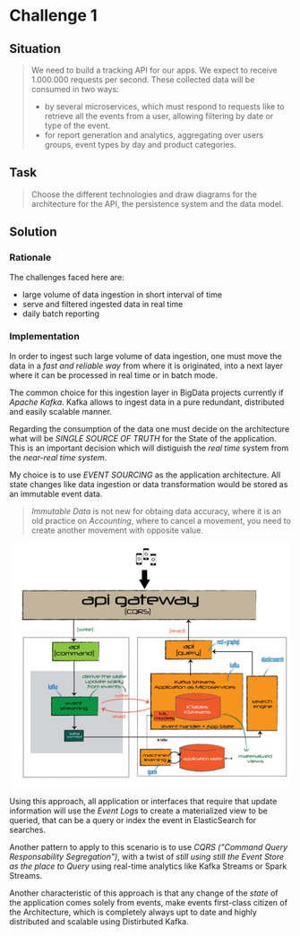# Challenge 1

## Situation


>We need to build a tracking API for our apps. We expect to receive 1.000.000 requests per second. These collected data will be consumed in two ways:
>* by several microservices, which must respond to requests like to retrieve all the events from a user, allowing filtering by date or type of the event.		
>* for report generation and analytics, aggregating over users groups, event types by day and product categories.
>

## Task

>Choose the different technologies and draw diagrams for the 
architecture for the API, the persistence system and the data model.


## Solution

### Rationale

The challenges faced here are:
* large volume of data ingestion in short interval of time
* serve and filtered ingested data in real time
* daily batch reporting

### Implementation

In order to ingest such large volume of data ingestion, one must move the data in a *_fast  and reliable way_*  from where it is originated, into a next layer where it can be processed in real time or in batch mode. 

The common choice for this ingestion layer in BigData projects currently if *Apache Kafka*. Kafka allows to ingest data in a pure redundant, distributed and easily scalable manner.

Regarding the consumption of the data one must decide on the architecture what will be *SINGLE SOURCE OF TRUTH* for the State of the application. This is an important decision which will distiguish the *real time* system from the *near-real time system*. 

My choice is to use *EVENT SOURCING* as the application architecture. All state changes like data ingestion or data transformation would be stored as an immutable event data. 

>*Immutable Data* is not new for obtaing data accuracy, where it is an old practice on *Accounting*, where to cancel a movement, you need to create another movement with opposite value.

![Architecture](kstreams.png)

Using this approach, all application or interfaces that require that update information will use the _Event Logs_ to create a materialized view to be queried, that can be a query or index the event in ElasticSearch for searches.

Another pattern to apply to this scenario is to use *CQRS ("Command Query Responsability Segregation")*, with a twist of *still using still the *Event Store* as the place to Query* using real-time analytics like Kafka Streams or Spark Streams.

Another characteristic of this approach is that any change of the *state* of the application comes solely from events, make events first-class citizen of the Architecture, which is completely always upt to date and highly distributed and scalable using Distirbuted Kafka.






